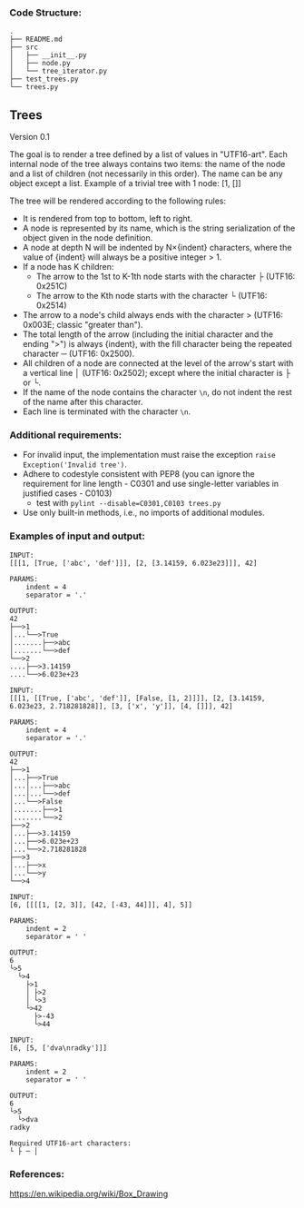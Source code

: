 ### Code Structure:


```text
.
├── README.md
├── src
│   ├── __init__.py
│   ├── node.py
│   └── tree_iterator.py
├── test_trees.py
└── trees.py
```


## Trees

Version 0.1


The goal is to render a tree defined by a list of values in "UTF16-art". Each internal node of the tree always contains two items: the name of the node and a list of children (not necessarily in this order). The name can be any object except a list. Example of a trivial tree with 1 node: [1, []]

The tree will be rendered according to the following rules:
- It is rendered from top to bottom, left to right.
- A node is represented by its name, which is the string serialization of the object given in the node definition.
- A node at depth N will be indented by N×{indent} characters, where the value of {indent} will always be a positive integer > 1.
- If a node has K children:
  - The arrow to the 1st to K-1th node starts with the character ├ (UTF16: 0x251C)
  - The arrow to the Kth node starts with the character └ (UTF16: 0x2514)
- The arrow to a node's child always ends with the character > (UTF16: 0x003E; classic "greater than").
- The total length of the arrow (including the initial character and the ending ">") is always {indent}, with the fill character being the repeated character ─ (UTF16: 0x2500).
- All children of a node are connected at the level of the arrow's start with a vertical line │ (UTF16: 0x2502); except where the initial character is ├ or └.
- If the name of the node contains the character `\n`, do not indent the rest of the name after this character.
- Each line is terminated with the character `\n`.

### Additional requirements:
- For invalid input, the implementation must raise the exception `raise Exception('Invalid tree')`.
- Adhere to codestyle consistent with PEP8 (you can ignore the requirement for line length - C0301 and use single-letter variables in justified cases - C0103)
    - test with `pylint --disable=C0301,C0103 trees.py`
- Use only built-in methods, i.e., no imports of additional modules.

### Examples of input and output:

```text
INPUT:
[[[1, [True, ['abc', 'def']]], [2, [3.14159, 6.023e23]]], 42]

PARAMS:
    indent = 4
    separator = '.'

OUTPUT:
42
├──>1
│...└──>True
│.......├──>abc
│.......└──>def
└──>2
....├──>3.14159
....└──>6.023e+23

INPUT:
[[[1, [[True, ['abc', 'def']], [False, [1, 2]]]], [2, [3.14159, 6.023e23, 2.718281828]], [3, ['x', 'y']], [4, []]], 42]

PARAMS:
    indent = 4
    separator = '.'

OUTPUT:
42
├──>1
│...├──>True
│...│...├──>abc
│...│...└──>def
│...└──>False
│.......├──>1
│.......└──>2
├──>2
│...├──>3.14159
│...├──>6.023e+23
│...└──>2.718281828
├──>3
│...├──>x
│...└──>y
└──>4

INPUT:
[6, [[[[1, [2, 3]], [42, [-43, 44]]], 4], 5]]

PARAMS:
    indent = 2
    separator = ' '

OUTPUT:
6
└>5
  └>4
    ├>1
    │ ├>2
    │ └>3
    └>42
      ├>-43
      └>44

INPUT:
[6, [5, ['dva\nradky']]]

PARAMS:
    indent = 2
    separator = ' '

OUTPUT:
6
└>5
  └>dva
radky

Required UTF16-art characters:
└ ├ ─ │
```
### References:
https://en.wikipedia.org/wiki/Box_Drawing
